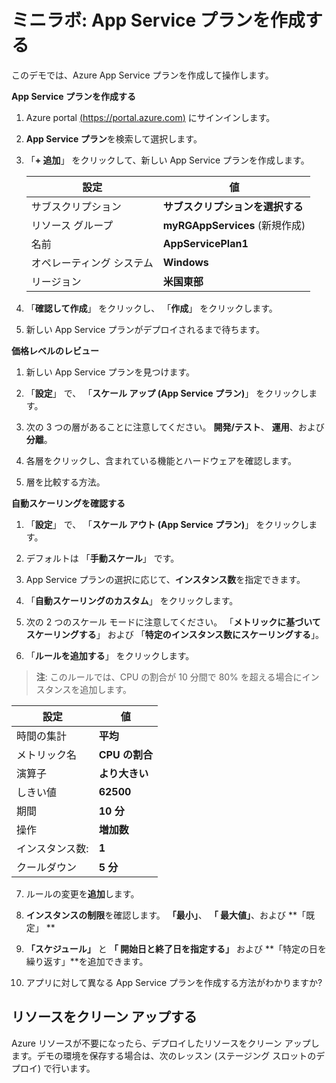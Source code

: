 ﻿# ミニラボ: App Service プランを作成する

このデモでは、Azure App Service プランを作成して操作します。

**App Service プランを作成する**

1. Azure portal [(https://portal.azure.com)](https://portal.azure.com/) にサインインします。 

2. **App Service プラン**を検索して選択します。

3. 「**+ 追加**」 をクリックして、新しい App Service プランを作成します。

    | 設定 | 値 |
    | -- | -- |
    | サブスクリプション | **サブスクリプションを選択する** |
    | リソース グループ | **myRGAppServices** (新規作成) |
    | 名前 | **AppServicePlan1** |
    | オペレーティング システム | **Windows** |
    | リージョン | **米国東部** |

4. 「**確認して作成**」 をクリックし、 「**作成**」 をクリックします。

5. 新しい App Service プランがデプロイされるまで待ちます。

**価格レベルのレビュー**

1. 新しい App Service プランを見つけます。

2. 「**設定**」 で、 「**スケール アップ (App Service プラン)**」 をクリックします。

3. 次の 3 つの層があることに注意してください。 **開発/テスト**、 **運用**、および**分離**。

4. 各層をクリックし、含まれている機能とハードウェアを確認します。

5. 層を比較する方法。 

**自動スケーリングを確認する**

1. 「**設定**」 で、 「**スケール アウト (App Service プラン)**」 をクリックします。

2. デフォルトは 「**手動スケール**」 です。

3. App Service プランの選択に応じて、**インスタンス数**を指定できます。

4. 「**自動スケーリングのカスタム**」 をクリックします。

5. 次の 2 つのスケール モードに注意してください。 「**メトリックに基づいてスケーリングする**」 および 「**特定のインスタンス数にスケーリングする**」。

6. 「**ルールを追加する**」 をクリックします。 

>**注**: このルールでは、CPU の割合が 10 分間で 80% を超える場合にインスタンスを追加します。

| 設定 | 値 |
| - | - |
| 時間の集計 | **平均** |
| メトリック名 | **CPU の割合** |
| 演算子 | **より大きい** |
| しきい値 | **62500** |
| 期間 | **10 分** |
| 操作 | **増加数** |
| インスタンス数: | **1** |
| クールダウン | **5 分** |

7. ルールの変更を**追加**します。

8. **インスタンスの制限**を確認します。 **「最小」**、 **「 最大値」**、および **「既定」 **

9. **「スケジュール」** と **「 開始日と終了日を指定する」** および **「特定の日を繰り返す」**を追加できます。

10. アプリに対して異なる App Service プランを作成する方法がわかりますか?

## リソースをクリーン アップする

Azure リソースが不要になったら、デプロイしたリソースをクリーン アップします。デモの環境を保存する場合は、次のレッスン (ステージング スロットのデプロイ) で行います。
